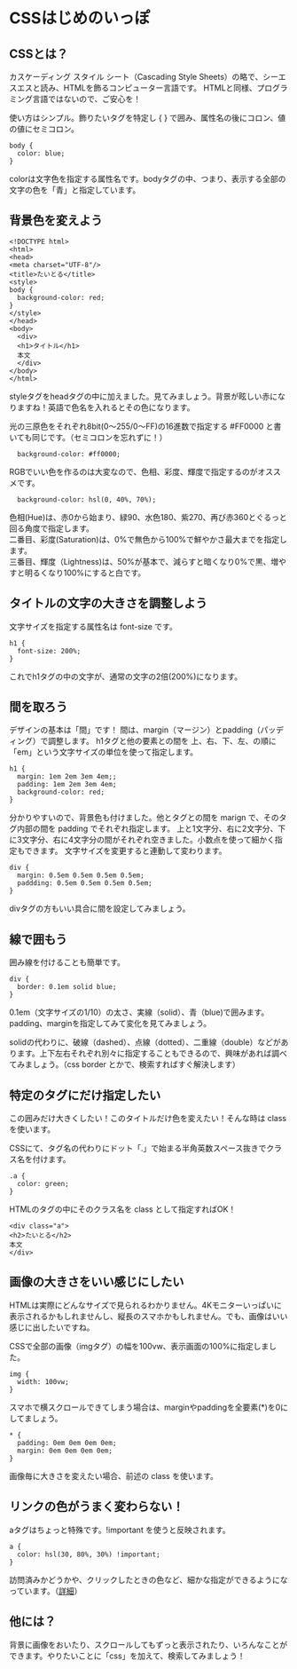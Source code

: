 # CSSはじめのいっぽ

## CSSとは？

カスケーディング スタイル シート（Cascading Style Sheets）の略で、シーエスエスと読み、HTMLを飾るコンピューター言語です。
HTMLと同様、プログラミング言語ではないので、ご安心を！

使い方はシンプル。飾りたいタグを特定し { } で囲み、属性名の後にコロン、値の値にセミコロン。
```
body {
  color: blue;
}
```
colorは文字色を指定する属性名です。bodyタグの中、つまり、表示する全部の文字の色を「青」と指定しています。

## 背景色を変えよう

```
<!DOCTYPE html>
<html>
<head>
<meta charset="UTF-8"/>
<title>たいとる</title>
<style>
body {
  background-color: red;
}
</style>
</head>
<body>
  <div>
  <h1>タイトル</h1>
  本文
  </div>
</body>
</html>
```
styleタグをheadタグの中に加えました。見てみましょう。背景が眩しい赤になりますね！英語で色名を入れるとその色になります。

光の三原色をそれぞれ8bit(0〜255/0〜FF)の16進数で指定する #FF0000 と書いても同じです。（セミコロンを忘れずに！）
```
  background-color: #ff0000;
```

RGBでいい色を作るのは大変なので、色相、彩度、輝度で指定するのがオススメです。
```
  background-color: hsl(0, 40%, 70%);
```
色相(Hue)は、赤0から始まり、緑90、水色180、紫270、再び赤360とぐるっと回る角度で指定します。  
二番目、彩度(Saturation)は、0%で無色から100%で鮮やかさ最大までを指定します。  
三番目、輝度（Lightness)は、50%が基本で、減らすと暗くなり0%で黒、増やすと明るくなり100%にすると白です。  

## タイトルの文字の大きさを調整しよう

文字サイズを指定する属性名は font-size です。
```
h1 {
  font-size: 200%;
}
```
これでh1タグの中の文字が、通常の文字の2倍(200%)になります。

## 間を取ろう

デザインの基本は「間」です！ 間は、margin（マージン）とpadding（パッディング）で調整します。
h1タグと他の要素との間を 上、右、下、左、の順に「em」という文字サイズの単位を使って指定します。
```
h1 {
  margin: 1em 2em 3em 4em;;
  padding: 1em 2em 3em 4em;
  background-color: red;
}
```
分かりやすいので、背景色も付けました。他とタグとの間を marign で、そのタグ内部の間を padding でそれぞれ指定します。
上と1文字分、右に2文字分、下に3文字分、右に4文字分の間がそれぞれ空きました。小数点を使って細かく指定もできます。
文字サイズを変更すると連動して変わります。

```
div {
  margin: 0.5em 0.5em 0.5em 0.5em;
  paddding: 0.5em 0.5em 0.5em 0.5em;
}
```
divタグの方もいい具合に間を設定してみましょう。

## 線で囲もう

囲み線を付けることも簡単です。

```
div {
  border: 0.1em solid blue;
}
```
0.1em（文字サイズの1/10）の太さ、実線（solid）、青（blue)で囲みます。padding、marginを指定してみて変化を見てみましょう。

solidの代わりに、破線（dashed）、点線（dotted）、二重線（double）などがあります。上下左右それぞれ別々に指定することもできるので、興味があれば調べてみましょう。（css border とかで、検索すればすぐ解決します）

## 特定のタグにだけ指定したい

この囲みだけ大きくしたい！このタイトルだけ色を変えたい！そんな時は class を使います。

CSSにて、タグ名の代わりにドット「.」で始まる半角英数スペース抜きでクラス名を付けます。
```
.a {
  color: green;
}
```

HTMLのタグの中にそのクラス名を class として指定すればOK！
```
<div class="a">
<h2>たいとる</h2>
本文
</div>
```

## 画像の大きさをいい感じにしたい

HTMLは実際にどんなサイズで見られるわかりません。4Kモニターいっぱいに表示されるかもしれませんし、縦長のスマホかもしれません。でも、画像はいい感じに出したいですね。

CSSで全部の画像（imgタグ）の幅を100vw、表示画面の100%に指定しました。
```
img {
  width: 100vw;
}
```

スマホで横スクロールできてしまう場合は、marginやpaddingを全要素(*)を0にしてましょう。
```
* {
  padding: 0em 0em 0em 0em;
  margin: 0em 0em 0em 0em;
}
```

画像毎に大きさを変えたい場合、前述の class を使います。

## リンクの色がうまく変わらない！

aタグはちょっと特殊です。!important を使うと反映されます。
```
a {
  color: hsl(30, 80%, 30%) !important;
}
```
訪問済みかどうかや、クリックしたときの色など、細かな指定ができるようになっています。（[詳細](https://developer.mozilla.org/ja/docs/Web/CSS/:active)）

## 他には？

背景に画像をおいたり、スクロールしてもずっと表示されたり、いろんなことができます。やりたいことに「css」を加えて、検索してみましょう！
